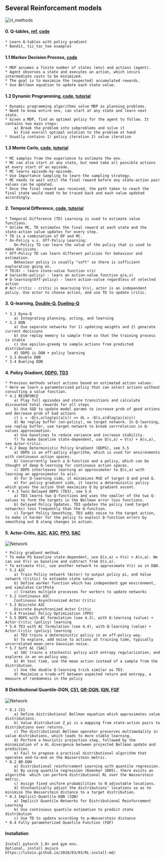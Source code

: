 ## Several Reinforcement models
![rl_methods](/pics/rl.png)
#### 0. Q-tables, [ref](https://github.com/awjuliani/DeepRL-Agents/blob/master/Q-Table.ipynb), [code](https://github.com/ShangtongZhang/reinforcement-learning-an-introduction/blob/master/chapter01/tic_tac_toe.py)
    * Learn Q-tables with policy gradient
    * Bandit, tic_tac_toe examples
 
#### 1.1 Markov Decision Process, [code](https://github.com/ShangtongZhang/reinforcement-learning-an-introduction/blob/master/chapter03/grid_world.py)
    * MDP assumes a finite number of states (env) and actions (agent). 
    * Agent observes a state and executes an action, which incurs intermediate costs to be minimized.
    * The goal is to maximize the (expected) accumulated rewards.
    * Use Bellman equation to update each state value.
    
#### 1.2 Dynamic Programming, [code](https://github.com/ShangtongZhang/reinforcement-learning-an-introduction/tree/master/chapter04), [tutorial](https://www.analyticsvidhya.com/blog/2018/09/reinforcement-learning-model-based-planning-dynamic-programming/)    
    * Dynamic programming algorithms solve MDP as planning problems. 
    * Need to know entire env, can start at any state and learn next state.
    * Given a MDP, find an optimal policy for the agent to follow. It contains two main steps:
        a) Break the problem into subproblems and solve it
        b) Find overall optimal solution to the problem at hand
    * Usually contains 1) policy iteration 2) value iteration
    
#### 1.3 Monte Carlo, [code](https://github.com/ShangtongZhang/reinforcement-learning-an-introduction/blob/master/chapter05/blackjack.py), [tutorial](https://oneraynyday.github.io/ml/2018/05/24/Reinforcement-Learning-Monte-Carlo/)    
    * MC samples from the experience to estimate the env.
    * MC can also start at any state, but need take all possible actions at every start of an episode.
    * MC learns episode-by-episode.
    * Use Importance Sampling to learn the sampling strategy.
    * MC needs to wait until the final reward before any state-action pair values can be updated.
    * Once the final reward was received, the path taken to reach the final state would need to be traced back and each value updated accordingly.

#### 2. Temporal Difference, [code](https://github.com/ShangtongZhang/reinforcement-learning-an-introduction/tree/master/chapter06), [tutorial](https://www.cse.unsw.edu.au/~cs9417ml/RL1/tdlearning.html)
    * Temporal Difference (TD) Learning is used to estimate value functions. 
    * Unlike MC, TD estimates the final reward at each state and the state-action value updates for every step. 
    * TD is a combination of DP and MC.
    * On-Policy v.s. Off-Policy Learning:
        On-Policy TD can learn the value of the policy that is used to make decisions. 
    * Off-Policy TD can learn different policies for behaviour and estimation. 
        Behaviour policy is usually "soft" so there is sufficient exploration going on.
    * TD(0) - learn state-value function v(s)
    # Sarsa(On-policy) - learn an action-value function q(a,s)
    # Q-learning(Off-policy) - learn action-value regardless of selected action
    # Act-critic - critic is mearsuing V(s), actor is an independent policy. Use actor to choose action, and use TD to update critic. 
    
    
#### 3. Q-learning, [Double-Q](https://arxiv.org/abs/1509.06461), [Dueling-Q](https://arxiv.org/abs/1511.06581)
    * 3.1 Dyna-Q
        a) Integrating planning, acting, and learning
    * 3.2 DQN
        a) Use separate networks for 1) updating weights and 2) generate current decisions
        b) Use replay memory to sample from so that the training process is stable
        c) Use epsilon-greedy to sample actions from predicted distribution
        d) DDPG is DQN + policy learning
    * 3.3 Double DQN
    * 3.4 Dueling DQN

#### 4. Policy Gradient, [DDPG](https://arxiv.org/pdf/1509.02971.pdf), [TD3](https://spinningup.openai.com/en/latest/algorithms/td3.html)
    * Previous methods select actions based on estimated action values.
    * Here we learn a parameterized policy that can select actions without consulting a value function.
    * 4.1 REINFORCE
        a) Play full episodes and store transitions and calculate discounted total rewards for all steps
        b) Use SGD to update model params to increase prob of good actions and decrease prob of bad actions
        c) L = -Q(s,a)log(pi(a|s)) => dL = -Q(s,a)dlog(pi(a|s))
        d) No replay buffer (on-policy), no target network. In Q-learning, use replay buffer, use target network to break corrrelation in Q-values approximation.
        e) Use baselines to reduce variance and increase stability.
        f) To make baseline state-dependent, use Q(s,a) = V(s) + A(s,a), see Actor-Critic.
    * 4.2 Deep Deterministic Policy Gradient (DDPG), see 5.5
        a) DDPG is an off-policy algorithm, which is used for environments with continuous action spaces.
        b) Concurrently learn a Q-function and a policy, which can be thought of deep Q-learning for continuous action spaces.
        c) DDPG interleaves learning an approximator to Q(s,a) with learning an approximator to a(s).
        d) For Q-learning side, it minimizes MSE of target Q and pred Q.
        e) For policy gradient side, it learns a deterministic policy which gives the action that maximizes Q by gradient ascent.
     * 4.3 Twin Delayed DDPG (TD3), see 5.6
        a) TD3 learns two Q-functions and uses the smaller of the two Q-values to form the targets in the Bellman error loss functions.
        b) Delayed Policy Updates. TD3 updates the policy (and target networks) less frequently than the Q-function.
        c) Target Policy Smoothing. TD3 adds noise to the target action, to make it harder for the policy to exploit Q-function errors by smoothing out Q along changes in action.
    
#### 5. Actor-Critic, [A2C](https://www.freecodecamp.org/news/an-intro-to-advantage-actor-critic-methods-lets-play-sonic-the-hedgehog-86d6240171d/), [A3C](https://medium.com/emergent-future/simple-reinforcement-learning-with-tensorflow-part-8-asynchronous-actor-critic-agents-a3c-c88f72a5e9f2),  [PPO](https://arxiv.org/pdf/1707.06347.pdf), [SAC](https://arxiv.org/pdf/1812.05905.pdf)
   ![Network](/pics/a3c.png)
     
    * Policy gradient method.
    * To make PG baseline state-dependent, use Q(s,a) = V(s) + A(s,a). We can use V(s) as baseline and subtract from Q(s,a).
    * To estimate V(s), use another network to approximate V(s) as in DQN.
    * 5.1 A2C
        a) Train Policy network (Actor) to output policy pi, and Value network (Critic) to estimate state value
        b) Define worker function which has independent gym environment, and simulates CartPole
        c) Creates multiple processes for workers to update networks
    * 5.2 Continuous A3C
        Continuous Asynchronized Actor Critic
    * 5.3 Discrete A3C
        Discrete Asynchronized Actor Critic
    * 5.4 Proximal Policy Optimization (PPO)
    * 5.5 DDPG with AC formulation (see 4.3), with Q-learning (value) + Actor-Critic (policy) learning
    * 5.6 TD3 with AC formulation (see 4.4), with Q-learning (value) + Actor-Critic (policy) learning
        a) TD3 trains a deterministic policy in an off-policy way. 
        b) To explore, add noise to actions at training time, typically uncorrelated mean-zero Gaussian noise. 
    * 5.7 Soft AC (SAC)
        a) SAC trains a stochastic policy with entropy regularization, and explores in an on-policy way.
        b) At test time, use the mean action instead of a sample from the distribution.
        c) Use the double Q-learning trick similar as TD3. 
        d) Maximize a trade-off between expected return and entropy, a measure of randomness in the policy

#### 8 Distributional Quantile-DQN, [C51](https://arxiv.org/pdf/1707.06887.pdf), [QR-DQN](https://arxiv.org/pdf/1710.10044.pdf), [IQN](https://arxiv.org/pdf/1806.06923.pdf), [FQF](https://arxiv.org/abs/1911.02140)
  ![Network](/pics/iqn.png)
  
    * 8.1 C51
        a) Define distributional Bellman equation which approximates value distributions.
        b) Value distribution Z_pi is a mapping from state-action pairs to distributions over returns.
        c) The distributional Bellman operator preserves multimodality in value distributions, which leads to more stable learning.
        d) Perform a heuristic projection step, followed by the minimization of a KL divergence between projected Bellman update and prediction.
        e) Fail to propose a practical distributional algorithm that operates end-to-end on the Wasserstein metric.
    * 8.2 QR-DQN
        a) Distributional reinforcement Learning with quantile regression.
        b) By using quantile regression (Koenker 2005), there exists an algorithm  which can perform distributional RL over the Wasserstein metric.
        c) Assign fixed uniform probabilities to N adjustable locations.
        d) Stochastically adjust the distributions’ locations so as to minimize the Wasserstein distance to a target distribution.
    * 8.3 Implicit-Quantile-DQN (IQN)
        a) Implicit Quantile Networks for Distributional Reinforcement Learning
        b) Use continuous quantile estimation to predict state distribution
        c) Use TD to update according to p-Wasserstein distance
    * 8.4 Fully parameterized Quantile Function (FQF)
    
#### Installation
    Install pytorch 1.0+ and gym env.
    Optional, install mujuco
    https://lutein.github.io/2018/03/03/RL-install-md/